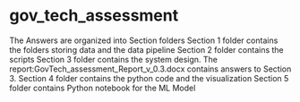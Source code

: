 # gov_tech_assessment
The Answers are organized into Section<Question1> folders
Section 1 folder contains the folders storing data and the data pipeline
Section 2 folder contains the scripts 
Section 3 folder contains the system design. The report:GovTech_assessment_Report_v_0.3.docx contains answers to Section 3.
Section 4 folder contains the python code and the visualization 
Section 5 folder contains Python notebook for the ML Model
